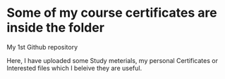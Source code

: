 # Some of my course certificates are inside the folder
My 1st Github repository


Here, I have uploaded some Study meterials, my personal Certificates or Interested files which I beleive they are useful.
